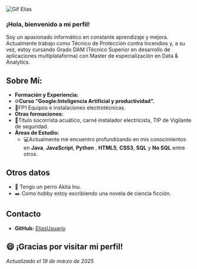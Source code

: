 ![Gif Elias](https://github.com/user-attachments/assets/ba1ed3bf-b245-4b0a-b030-33f520ddd88e)
### ¡Hola, bienvenido a mi perfil! 

Soy un apasionado informático en constante aprendizaje y mejora. Actualmente trabajo como Técnico de Protección contra Incendios y, a su vez, estoy cursando Grado DAM (Técnico Superior en desarrollo de aplicaciones multiplataforma) con Master de especialización en Data & Analytics. 

## Sobre Mí:
- **Formación y Experiencia:**  
- 🌐**Curso “Google:Inteligencia Artificial y productividad”.**
- :school:FP1 Equipos e instalaciones electrotécnicas.
- **Otras formaciones:** 
- :bookmark_tabs:Título socorrista acuático, carné instalador electricista, TIP de Vigilante de seguridad.
- **Áreas de Estudio:**  
  - :computer:Actualmente me encuentro profundizando en mis conocimientos en **Java**, **JavaScript**, **Python** , **HTML5**, **CSS3**, **SQL** y **No SQL** entre otros.
    
## Otros datos
- :dog: Tengo un perro Akita Inu.
- :black_nib: Como hobby estoy escribiendo una novela de ciencia ficción.


## Contacto
- **GitHub:** [EliasUsuario](https://github.com/EliasUsuario)

:smile: ¡Gracias por visitar mi perfil! 
---
*Actualizado el 19 de marzo de 2025*
